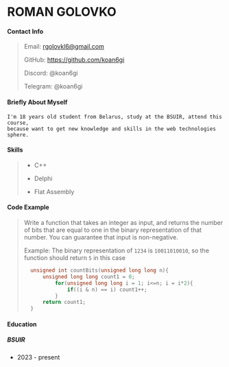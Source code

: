 
# ROMAN GOLOVKO

#### Contact Info

> Email: rgolovkl6@gmail.com
>
> GitHub: https://github.com/koan6gi
>
> Discord: @koan6gi
>
> Telegram: @koan6gi


#### Briefly About Myself

    I'm 18 years old student from Belarus, study at the BSUIR, attend this course,
    because want to get new knowledge and skills in the web technologies sphere.


#### Skills

> - C++
>
> - Delphi
>
> - Flat Assembly

#### Code Example

> Write a function that takes an integer as input, and returns the number of bits that are equal to one in the binary representation of
> that number. You can guarantee that input is non-negative.
> 
> Example: The binary representation of `1234` is `10011010010`, so the function should return `5` in this case
>
> ``` C++
>   unsigned int countBits(unsigned long long n){
>       unsigned long long count1 = 0;
>           for(unsigned long long i = 1; i<=n; i = i*2){
>               if((i & n) == i) count1++;
>           }
>       return count1;
>   }
> ```

 #### Education

 ##### BSUIR

- 2023 - present


